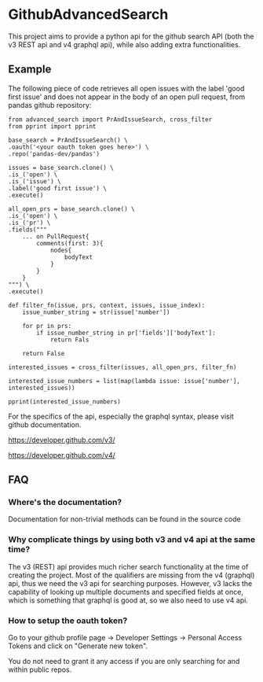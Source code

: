 # GithubAdvancedSearch

This project aims to provide a python api for the github search API (both the v3 REST api and v4 graphql api), while also adding extra functionalities.

## Example

The following piece of code retrieves all open issues with the label 'good first issue' and does not appear in the body of an open pull request, from pandas github repository:

```
from advanced_search import PrAndIssueSearch, cross_filter
from pprint import pprint

base_search = PrAndIssueSearch() \
.oauth('<your oauth token goes here>') \
.repo('pandas-dev/pandas')

issues = base_search.clone() \
.is_('open') \
.is_('issue') \
.label('good first issue') \
.execute()

all_open_prs = base_search.clone() \
.is_('open') \
.is_('pr') \
.fields("""
    ... on PullRequest{
        comments(first: 3){
            nodes{
                bodyText
            }
        }
    }
""") \
.execute()

def filter_fn(issue, prs, context, issues, issue_index):
    issue_number_string = str(issue['number'])

    for pr in prs:
        if issue_number_string in pr['fields']['bodyText']:
            return Fals

    return False

interested_issues = cross_filter(issues, all_open_prs, filter_fn)

interested_issue_numbers = list(map(lambda issue: issue['number'], interested_issues))

pprint(interested_issue_numbers)
```

For the specifics of the api, especially the graphql syntax, please visit github documentation.

https://developer.github.com/v3/

https://developer.github.com/v4/

## FAQ

### Where's the documentation?

Documentation for non-trivial methods can be found in the source code

### Why complicate things by using both v3 and v4 api at the same time?

The v3 (REST) api provides much richer search functionality at the time of creating the project. 
Most of the qualifiers are missing from the v4 (graphql) api, thus we need the v3 api for searching purposes. However, v3 lacks the capability of looking up multiple documents and specified fields at once, which is something that graphql is good at, so we also need to use v4 api.

### How to setup the oauth token?

Go to your github profile page -> Developer Settings -> Personal Access Tokens and click on "Generate new token".

You do not need to grant it any access if you are only searching for and within public repos.
